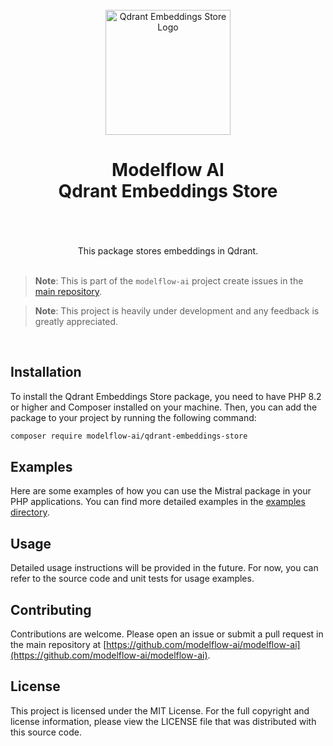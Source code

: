 <br/>
<div align="center">
 <img alt="Qdrant Embeddings Store Logo" src="https://avatars.githubusercontent.com/u/152068817?s=768&amp;v=4" width="200" height="200">
</div>

<h1 align="center">
Modelflow AI<br/>
Qdrant Embeddings Store<br/>
<br/>
</h1>

<br/>

<div align="center">
This package stores embeddings in Qdrant.
</div>

<br/>

> **Note**:
> This is part of the `modelflow-ai` project create issues in the [main repository](https://github.com/modelflow-ai/.github).

> **Note**:
> This project is heavily under development and any feedback is greatly appreciated.

<br/>

## Installation

To install the Qdrant Embeddings Store package, you need to have PHP 8.2 or higher and Composer installed on your
machine. Then, you can add the package to your project by running the following command:

```bash
composer require modelflow-ai/qdrant-embeddings-store
```

## Examples

Here are some examples of how you can use the Mistral package in your PHP applications. You can find more detailed
examples in the [examples directory](examples).

## Usage

Detailed usage instructions will be provided in the future. For now, you can refer to the source code and unit tests for
usage examples.

## Contributing

Contributions are welcome. Please open an issue or submit a pull request in the main repository
at [https://github.com/modelflow-ai/modelflow-ai](https://github.com/modelflow-ai/modelflow-ai).

## License

This project is licensed under the MIT License. For the full copyright and license information, please view the LICENSE
file that was distributed with this source code.
